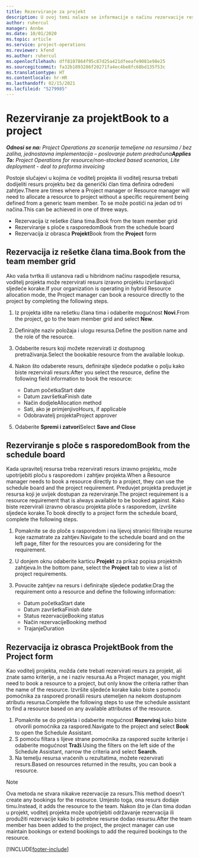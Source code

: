 ```yaml
---
title: Rezerviranje za projekt
description: U ovoj temi nalaze se informacije o načinu rezervacije resursa za projekt.
author: ruhercul
manager: Annbe
ms.date: 10/01/2020
ms.topic: article
ms.service: project-operations
ms.reviewer: kfend
ms.author: ruhercul
ms.openlocfilehash: dff8107864f95c87d25a421dfeeafe9081e98e25
ms.sourcegitcommit: fa32b1893286f20271fa4ec4be8fc68bd135f53c
ms.translationtype: HT
ms.contentlocale: hr-HR
ms.lasthandoff: 02/15/2021
ms.locfileid: "5279985"
---
```

# <a name="book-to-a-project"></a><span data-ttu-id="a9efa-103">Rezerviranje za projekt</span><span class="sxs-lookup"><span data-stu-id="a9efa-103">Book to a project</span></span>

<span data-ttu-id="a9efa-104">_**Odnosi se na:** Project Operations za scenarije temeljene na resursima / bez zaliha, jednostavna implementacija – poslovanje putem predračuna_</span><span class="sxs-lookup"><span data-stu-id="a9efa-104">_**Applies To:** Project Operations for resource/non-stocked based scenarios, Lite deployment - deal to proforma invoicing_</span></span>

<span data-ttu-id="a9efa-105">Postoje slučajevi u kojima će voditelj projekta ili voditelj resursa trebati dodijeliti resurs projektu bez da generički član tima definira određeni zahtjev.</span><span class="sxs-lookup"><span data-stu-id="a9efa-105">There are times where a Project manager or Resource manager will need to allocate a resource to project without a specific requirement being defined from a generic team member.</span></span> <span data-ttu-id="a9efa-106">To se može postići na jedan od tri načina.</span><span class="sxs-lookup"><span data-stu-id="a9efa-106">This can be achieved in one of three ways.</span></span>

- <span data-ttu-id="a9efa-107">Rezervacija iz rešetke člana tima.</span><span class="sxs-lookup"><span data-stu-id="a9efa-107">Book from the team member grid</span></span>
- <span data-ttu-id="a9efa-108">Rezerviranje s ploče s rasporedom</span><span class="sxs-lookup"><span data-stu-id="a9efa-108">Book from the schedule board</span></span>
- <span data-ttu-id="a9efa-109">Rezervacija iz obrasca **Projekt**</span><span class="sxs-lookup"><span data-stu-id="a9efa-109">Book from the **Project** form</span></span>

## <a name="book-from-the-team-member-grid"></a><span data-ttu-id="a9efa-110">Rezervacija iz rešetke člana tima.</span><span class="sxs-lookup"><span data-stu-id="a9efa-110">Book from the team member grid</span></span>

<span data-ttu-id="a9efa-111">Ako vaša tvrtka ili ustanova radi u hibridnom načinu raspodjele resursa, voditelj projekta može rezervirati resurs izravno projektu izvršavajući sljedeće korake.</span><span class="sxs-lookup"><span data-stu-id="a9efa-111">If your organization is operating in hybrid Resource allocation mode, the Project manager can book a resource directly to the project by completing the following steps.</span></span>

1. <span data-ttu-id="a9efa-112">Iz projekta idite na rešetku člana tima i odaberite mogućnost **Novi**.</span><span class="sxs-lookup"><span data-stu-id="a9efa-112">From the project, go to the team member grid and select **New**.</span></span>
2. <span data-ttu-id="a9efa-113">Definirajte naziv položaja i ulogu resursa.</span><span class="sxs-lookup"><span data-stu-id="a9efa-113">Define the position name and the role of the resource.</span></span>
3. <span data-ttu-id="a9efa-114">Odaberite resurs koji možete rezervirati iz dostupnog pretraživanja.</span><span class="sxs-lookup"><span data-stu-id="a9efa-114">Select the bookable resource from the available lookup.</span></span>
4. <span data-ttu-id="a9efa-115">Nakon što odaberete resurs, definirajte sljedeće podatke o polju kako biste rezervirali resurs:</span><span class="sxs-lookup"><span data-stu-id="a9efa-115">After you select the resource, define the following field information to book the resource:</span></span>

    - <span data-ttu-id="a9efa-116">Datum početka</span><span class="sxs-lookup"><span data-stu-id="a9efa-116">Start date</span></span>
    - <span data-ttu-id="a9efa-117">Datum završetka</span><span class="sxs-lookup"><span data-stu-id="a9efa-117">Finish date</span></span>
    - <span data-ttu-id="a9efa-118">Način dodjele</span><span class="sxs-lookup"><span data-stu-id="a9efa-118">Allocation method</span></span>
    - <span data-ttu-id="a9efa-119">Sati, ako je primjenjivo</span><span class="sxs-lookup"><span data-stu-id="a9efa-119">Hours, if applicable</span></span>
    - <span data-ttu-id="a9efa-120">Odobravatelj projekta</span><span class="sxs-lookup"><span data-stu-id="a9efa-120">Project approver</span></span>

6. <span data-ttu-id="a9efa-121">Odaberite **Spremi i zatvori**</span><span class="sxs-lookup"><span data-stu-id="a9efa-121">Select **Save and Close**</span></span>

## <a name="book-from-the-schedule-board"></a><span data-ttu-id="a9efa-122">Rezerviranje s ploče s rasporedom</span><span class="sxs-lookup"><span data-stu-id="a9efa-122">Book from the schedule board</span></span>

<span data-ttu-id="a9efa-123">Kada upravitelj resursa treba rezervirati resurs izravno projektu, može upotrijebiti ploču s rasporedom i zahtjev projekta.</span><span class="sxs-lookup"><span data-stu-id="a9efa-123">When a Resource manager needs to book a resource directly to a project, they can use the schedule board and the project requirement.</span></span> <span data-ttu-id="a9efa-124">Preduvjet projekta preduvjet je resursa koji je uvijek dostupan za rezerviranje.</span><span class="sxs-lookup"><span data-stu-id="a9efa-124">The project requirement is a resource requirement that is always available to be booked against.</span></span> <span data-ttu-id="a9efa-125">Kako biste rezervirali izravno obrascu projekta ploče s rasporedom, izvršite sljedeće korake.</span><span class="sxs-lookup"><span data-stu-id="a9efa-125">To book directly to a project form the schedule board, complete the following steps.</span></span>

1. <span data-ttu-id="a9efa-126">Pomaknite se do ploče s rasporedom i na lijevoj stranici filtrirajte resurse koje razmatrate za zahtjev.</span><span class="sxs-lookup"><span data-stu-id="a9efa-126">Navigate to the schedule board and on the left page, filter for the resources you are considering for the requirement.</span></span>
2. <span data-ttu-id="a9efa-127">U donjem oknu odaberite karticu **Projekt** za prikaz popisa projektnih zahtjeva.</span><span class="sxs-lookup"><span data-stu-id="a9efa-127">In the bottom pane, select the **Project** tab to view a list of project requirements.</span></span>
3. <span data-ttu-id="a9efa-128">Povucite zahtjev na resurs i definirajte sljedeće podatke:</span><span class="sxs-lookup"><span data-stu-id="a9efa-128">Drag the requirement onto a resource and define the following information:</span></span>

    - <span data-ttu-id="a9efa-129">Datum početka</span><span class="sxs-lookup"><span data-stu-id="a9efa-129">Start date</span></span>
    - <span data-ttu-id="a9efa-130">Datum završetka</span><span class="sxs-lookup"><span data-stu-id="a9efa-130">Finish date</span></span>
    - <span data-ttu-id="a9efa-131">Status rezervacije</span><span class="sxs-lookup"><span data-stu-id="a9efa-131">Booking status</span></span>
    - <span data-ttu-id="a9efa-132">Način rezervacije</span><span class="sxs-lookup"><span data-stu-id="a9efa-132">Booking method</span></span>
    - <span data-ttu-id="a9efa-133">Trajanje</span><span class="sxs-lookup"><span data-stu-id="a9efa-133">Duration</span></span>

## <a name="book-from-the-project-form"></a><span data-ttu-id="a9efa-134">Rezervacija iz obrasca Projekt</span><span class="sxs-lookup"><span data-stu-id="a9efa-134">Book from the Project form</span></span>

<span data-ttu-id="a9efa-135">Kao voditelj projekta, možda ćete trebati rezervirati resurs za projekt, ali znate samo kriterije, a ne i naziv resursa.</span><span class="sxs-lookup"><span data-stu-id="a9efa-135">As a Project manager, you might need to book a resource to a project, but only know the criteria rather than the name of the resource.</span></span> <span data-ttu-id="a9efa-136">Izvršite sljedeće korake kako biste s pomoću pomoćnika za raspored pronašli resurs utemeljen na nekom dostupnom atributu resursa.</span><span class="sxs-lookup"><span data-stu-id="a9efa-136">Complete the following steps to use the schedule assistant to find a resource based on any available attributes of the resource.</span></span> 

1. <span data-ttu-id="a9efa-137">Pomaknite se do projekta i odaberite mogućnost **Rezerviraj** kako biste otvorili pomoćnika za raspored.</span><span class="sxs-lookup"><span data-stu-id="a9efa-137">Navigate to the project and select **Book** to open the Schedule Assistant.</span></span>
2. <span data-ttu-id="a9efa-138">S pomoću filtara s lijeve strane pomoćnika za raspored suzite kriterije i odaberite mogućnost **Traži**.</span><span class="sxs-lookup"><span data-stu-id="a9efa-138">Using the filters on the left side of the Schedule Assistant, narrow the criteria and select **Search.**</span></span>
3. <span data-ttu-id="a9efa-139">Na temelju resursa vraćenih u rezultatima, možete rezervirati resurs.</span><span class="sxs-lookup"><span data-stu-id="a9efa-139">Based on resources returned in the results, you can book a resource.</span></span>

> [!NOTE]
> <span data-ttu-id="a9efa-140">Ova metoda ne stvara nikakve rezervacije za resurs.</span><span class="sxs-lookup"><span data-stu-id="a9efa-140">This method doesn't create any bookings for the resource.</span></span> <span data-ttu-id="a9efa-141">Umjesto toga, ona resurs dodaje timu.</span><span class="sxs-lookup"><span data-stu-id="a9efa-141">Instead, it adds the resource to the team.</span></span> <span data-ttu-id="a9efa-142">Nakon što je član tima dodan u projekt, voditelj projekta može upotrijebiti održavanje rezervacija ili produžiti rezervacije kako bi potrebne resurse dodao resursu.</span><span class="sxs-lookup"><span data-stu-id="a9efa-142">After the team member has been added to the project, the project manager can use maintain bookings or extend bookings to add the required bookings to the resource.</span></span>


[!INCLUDE[footer-include](../includes/footer-banner.md)]